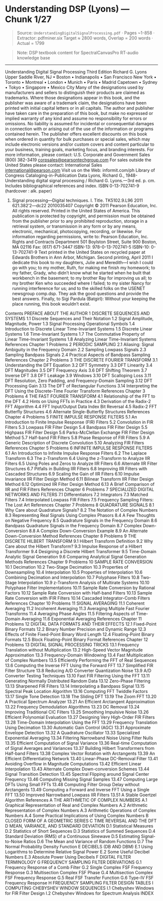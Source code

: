 # Understanding DSP (Lyons) — Chunk 1/27

> Source: `UnderstandingDigitalSignalProcessing.pdf` · Pages ~1-858 · Extractor: pdfminer.six
> Target ≈ 2800 words, Overlap = 200 words · Actual = 1799

> Note: DSP textbook content for SpectralCanvasPro RT-audio knowledge base

---
Understanding Digital Signal Processing
Third Edition
Richard G. Lyons
Upper Saddle River, NJ • Boston • Indianapolis • San Francisco
New York • Toronto • Montreal • London • Munich • Paris • Madrid
Capetown • Sydney • Tokyo • Singapore • Mexico City
Many of the designations used by manufacturers and sellers to distinguish their products are claimed
as  trademarks.  Where  those  designations  appear  in  this  book,  and  the  publisher  was  aware  of  a
trademark claim, the designations have been printed with initial capital letters or in all capitals.
The author and publisher have taken care in the preparation of this book, but make no expressed or
implied  warranty  of  any  kind  and  assume  no  responsibility  for  errors  or  omissions.  No  liability  is
assumed for incidental or consequential damages in connection with or arising out of the use of the
information or programs contained herein.
The publisher offers excellent discounts on this book when ordered in quantity for bulk purchases or
special sales, which may include electronic versions and/or custom covers and content particular to
your business, training goals, marketing focus, and branding interests. For more information, please
contact:
U.S. Corporate and Government Sales
(800) 382-3419
corpsales@pearsontechgroup.com
For sales outside the United States please contact:
International Sales
international@pearson.com
Visit us on the Web: informit.com/ph
Library of Congress Cataloging-in-Publication Data
Lyons, Richard G., 1948-
    Understanding digital signal processing / Richard G. Lyons.—3rd ed.
        p.    cm.
    Includes bibliographical references and index.
    ISBN 0-13-702741-9 (hardcover : alk. paper)
  1.    Signal processing—Digital techniques.    I.  Title.
    TK5102.9.L96 2011
    621.382’2—dc22                                                                          2010035407
Copyright © 2011 Pearson Education, Inc.
All  rights  reserved.  Printed  in  the  United  States  of  America.  This  publication  is  protected  by
copyright, and permission must be obtained from the publisher prior to any prohibited reproduction,
storage  in  a  retrieval  system,  or  transmission  in  any  form  or  by  any  means,  electronic,  mechanical,
photocopying, recording, or likewise. For information regarding permissions, write to:
Pearson Education, Inc.
Rights and Contracts Department
501 Boylston Street, Suite 900
Boston, MA 02116
Fax: (617) 671-3447
ISBN-13: 978-0-13-702741-5
ISBN-10:        0-13-702741-9
Text printed in the United States on recycled paper at Edwards Brothers in Ann Arbor, Michigan.
Second printing, April 2011
I dedicate this book to my daughters, Julie and Meredith—I wish I could go with you; to my mother,
Ruth, for making me finish my homework; to my father, Grady, who didn’t know what he started when
he built that workbench in the basement; to my brother Ray for improving us all; to my brother Ken
who succeeded where I failed; to my sister Nancy for running interference for us; and to the skilled
folks  on  the  USENET  newsgroup  comp.dsp.  They  ask  the  good  questions  and  provide  the  best
answers.  Finally,  to  Sigi  Pardula  (Batgirl):  Without  your  keeping  the  place  running,  this  book
wouldn’t exist.

Contents
PREFACE
ABOUT THE AUTHOR
1 DISCRETE SEQUENCES AND SYSTEMS
1.1 Discrete Sequences and Their Notation
1.2 Signal Amplitude, Magnitude, Power
1.3 Signal Processing Operational Symbols
1.4 Introduction to Discrete Linear Time-Invariant Systems
1.5 Discrete Linear Systems
1.6 Time-Invariant Systems
1.7 The Commutative Property of Linear Time-Invariant Systems
1.8 Analyzing Linear Time-Invariant Systems
References
Chapter 1 Problems
2 PERIODIC SAMPLING
2.1 Aliasing: Signal Ambiguity in the Frequency Domain
2.2 Sampling Lowpass Signals
2.3 Sampling Bandpass Signals
2.4 Practical Aspects of Bandpass Sampling
References
Chapter 2 Problems
3 THE DISCRETE FOURIER TRANSFORM
3.1 Understanding the DFT Equation
3.2 DFT Symmetry
3.3 DFT Linearity
3.4 DFT Magnitudes
3.5 DFT Frequency Axis
3.6 DFT Shifting Theorem
3.7 Inverse DFT
3.8 DFT Leakage
3.9 Windows
3.10 DFT Scalloping Loss
3.11 DFT Resolution, Zero Padding, and Frequency-Domain Sampling
3.12 DFT Processing Gain
3.13 The DFT of Rectangular Functions
3.14 Interpreting the DFT Using the Discrete-Time Fourier Transform
References
Chapter 3 Problems
4 THE FAST FOURIER TRANSFORM
4.1 Relationship of the FFT to the DFT
4.2 Hints on Using FFTs in Practice
4.3 Derivation of the Radix-2 FFT Algorithm
4.4 FFT Input/Output Data Index Bit Reversal
4.5 Radix-2 FFT Butterfly Structures
4.6 Alternate Single-Butterfly Structures
References
Chapter 4 Problems
5 FINITE IMPULSE RESPONSE FILTERS
5.1 An Introduction to Finite Impulse Response (FIR) Filters
5.2 Convolution in FIR Filters
5.3 Lowpass FIR Filter Design
5.4 Bandpass FIR Filter Design
5.5 Highpass FIR Filter Design
5.6 Parks-McClellan Exchange FIR Filter Design Method
5.7 Half-band FIR Filters
5.8 Phase Response of FIR Filters
5.9 A Generic Description of Discrete Convolution
5.10 Analyzing FIR Filters
References
Chapter 5 Problems
6 INFINITE IMPULSE RESPONSE FILTERS
6.1 An Introduction to Infinite Impulse Response Filters
6.2 The Laplace Transform
6.3 The z-Transform
6.4 Using the z-Transform to Analyze IIR Filters
6.5 Using Poles and Zeros to Analyze IIR Filters
6.6 Alternate IIR Filter Structures
6.7 Pitfalls in Building IIR Filters
6.8 Improving IIR Filters with Cascaded Structures
6.9 Scaling the Gain of IIR Filters
6.10 Impulse Invariance IIR Filter Design Method
6.11 Bilinear Transform IIR Filter Design Method
6.12 Optimized IIR Filter Design Method
6.13 A Brief Comparison of IIR and FIR Filters
References
Chapter 6 Problems
7 SPECIALIZED DIGITAL NETWORKS AND FILTERS
7.1 Differentiators
7.2 Integrators
7.3 Matched Filters
7.4 Interpolated Lowpass FIR Filters
7.5 Frequency Sampling Filters: The Lost Art
References
Chapter 7 Problems
8 QUADRATURE SIGNALS
8.1 Why Care about Quadrature Signals?
8.2 The Notation of Complex Numbers
8.3 Representing Real Signals Using Complex Phasors
8.4 A Few Thoughts on Negative Frequency
8.5 Quadrature Signals in the Frequency Domain
8.6 Bandpass Quadrature Signals in the Frequency Domain
8.7 Complex Down-Conversion
8.8 A Complex Down-Conversion Example
8.9 An Alternate Down-Conversion Method
References
Chapter 8 Problems
9 THE DISCRETE HILBERT TRANSFORM
9.1 Hilbert Transform Definition
9.2 Why Care about the Hilbert Transform?
9.3 Impulse Response of a Hilbert Transformer
9.4 Designing a Discrete Hilbert Transformer
9.5 Time-Domain Analytic Signal Generation
9.6 Comparing Analytical Signal Generation Methods
References
Chapter 9 Problems
10 SAMPLE RATE CONVERSION
10.1 Decimation
10.2 Two-Stage Decimation
10.3 Properties of Downsampling
10.4 Interpolation
10.5 Properties of Interpolation
10.6 Combining Decimation and Interpolation
10.7 Polyphase Filters
10.8 Two-Stage Interpolation
10.9 z-Transform Analysis of Multirate Systems
10.10 Polyphase Filter Implementations
10.11 Sample Rate Conversion by Rational Factors
10.12 Sample Rate Conversion with Half-band Filters
10.13 Sample Rate Conversion with IFIR Filters
10.14 Cascaded Integrator-Comb Filters
References
Chapter 10 Problems
11 SIGNAL AVERAGING
11.1 Coherent Averaging
11.2 Incoherent Averaging
11.3 Averaging Multiple Fast Fourier Transforms
11.4 Averaging Phase Angles
11.5 Filtering Aspects of Time-Domain Averaging
11.6 Exponential Averaging
References
Chapter 11 Problems
12 DIGITAL DATA FORMATS AND THEIR EFFECTS
12.1 Fixed-Point Binary Formats
12.2 Binary Number Precision and Dynamic Range
12.3 Effects of Finite Fixed-Point Binary Word Length
12.4 Floating-Point Binary Formats
12.5 Block Floating-Point Binary Format
References
Chapter 12 Problems
13 DIGITAL SIGNAL PROCESSING TRICKS
13.1 Frequency Translation without Multiplication
13.2 High-Speed Vector Magnitude Approximation
13.3 Frequency-Domain Windowing
13.4 Fast Multiplication of Complex Numbers
13.5 Efficiently Performing the FFT of Real Sequences
13.6 Computing the Inverse FFT Using the Forward FFT
13.7 Simplified FIR Filter Structure
13.8 Reducing A/D Converter Quantization Noise
13.9 A/D Converter Testing Techniques
13.10 Fast FIR Filtering Using the FFT
13.11 Generating Normally Distributed Random Data
13.12 Zero-Phase Filtering
13.13 Sharpened FIR Filters
13.14 Interpolating a Bandpass Signal
13.15 Spectral Peak Location Algorithm
13.16 Computing FFT Twiddle Factors
13.17 Single Tone Detection
13.18 The Sliding DFT
13.19 The Zoom FFT
13.20 A Practical Spectrum Analyzer
13.21 An Efficient Arctangent Approximation
13.22 Frequency Demodulation Algorithms
13.23 DC Removal
13.24 Improving Traditional CIC Filters
13.25 Smoothing Impulsive Noise
13.26 Efficient Polynomial Evaluation
13.27 Designing Very High-Order FIR Filters
13.28 Time-Domain Interpolation Using the FFT
13.29 Frequency Translation Using Decimation
13.30 Automatic Gain Control (AGC)
13.31 Approximate Envelope Detection
13.32 A Quadrature Oscillator
13.33 Specialized Exponential Averaging
13.34 Filtering Narrowband Noise Using Filter Nulls
13.35 Efficient Computation of Signal Variance
13.36 Real-time Computation of Signal Averages and Variances
13.37 Building Hilbert Transformers from Half-band Filters
13.38 Complex Vector Rotation with Arctangents
13.39 An Efficient Differentiating Network
13.40 Linear-Phase DC-Removal Filter
13.41 Avoiding Overflow in Magnitude Computations
13.42 Efficient Linear Interpolation
13.43 Alternate Complex Down-conversion Schemes
13.44 Signal Transition Detection
13.45 Spectral Flipping around Signal Center Frequency
13.46 Computing Missing Signal Samples
13.47 Computing Large DFTs Using Small FFTs
13.48 Computing Filter Group Delay without Arctangents
13.49 Computing a Forward and Inverse FFT Using a Single FFT
13.50 Improved Narrowband Lowpass IIR Filters
13.51 A Stable Goertzel Algorithm
References
A THE ARITHMETIC OF COMPLEX NUMBERS
A.1 Graphical Representation of Real and Complex Numbers
A.2 Arithmetic Representation of Complex Numbers
A.3 Arithmetic Operations of Complex Numbers
A.4 Some Practical Implications of Using Complex Numbers
B CLOSED FORM OF A GEOMETRIC SERIES
C TIME REVERSAL AND THE DFT
D MEAN, VARIANCE, AND STANDARD DEVIATION
D.1 Statistical Measures
D.2 Statistics of Short Sequences
D.3 Statistics of Summed Sequences
D.4 Standard Deviation (RMS) of a Continuous Sinewave
D.5 Estimating Signal-to-Noise Ratios
D.6 The Mean and Variance of Random Functions
D.7 The Normal Probability Density Function
E DECIBELS (DB AND DBM)
E.1 Using Logarithms to Determine Relative Signal Power
E.2 Some Useful Decibel Numbers
E.3 Absolute Power Using Decibels
F DIGITAL FILTER TERMINOLOGY
G FREQUENCY SAMPLING FILTER DERIVATIONS
G.1 Frequency Response of a Comb Filter
G.2 Single Complex FSF Frequency Response
G.3 Multisection Complex FSF Phase
G.4 Multisection Complex FSF Frequency Response
G.5 Real FSF Transfer Function
G.6 Type-IV FSF Frequency Response
H FREQUENCY SAMPLING FILTER DESIGN TABLES
I COMPUTING CHEBYSHEV WINDOW SEQUENCES
I.1 Chebyshev Windows for FIR Filter Design
I.2 Chebyshev Windows for Spectrum Analysis
INDEX
